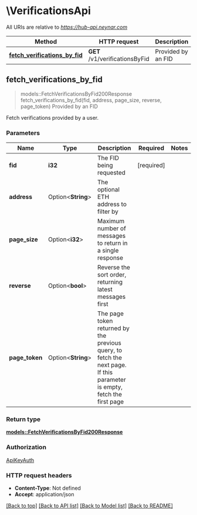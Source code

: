 # \VerificationsApi

All URIs are relative to *https://hub-api.neynar.com*

Method | HTTP request | Description
------------- | ------------- | -------------
[**fetch_verifications_by_fid**](VerificationsApi.md#fetch_verifications_by_fid) | **GET** /v1/verificationsByFid | Provided by an FID



## fetch_verifications_by_fid

> models::FetchVerificationsByFid200Response fetch_verifications_by_fid(fid, address, page_size, reverse, page_token)
Provided by an FID

Fetch verifications provided by a user.

### Parameters


Name | Type | Description  | Required | Notes
------------- | ------------- | ------------- | ------------- | -------------
**fid** | **i32** | The FID being requested | [required] |
**address** | Option<**String**> | The optional ETH address to filter by |  |
**page_size** | Option<**i32**> | Maximum number of messages to return in a single response |  |
**reverse** | Option<**bool**> | Reverse the sort order, returning latest messages first |  |
**page_token** | Option<**String**> | The page token returned by the previous query, to fetch the next page. If this parameter is empty, fetch the first page |  |

### Return type

[**models::FetchVerificationsByFid200Response**](fetch_verifications_by_fid_200_response.md)

### Authorization

[ApiKeyAuth](../README.md#ApiKeyAuth)

### HTTP request headers

- **Content-Type**: Not defined
- **Accept**: application/json

[[Back to top]](#) [[Back to API list]](../README.md#documentation-for-api-endpoints) [[Back to Model list]](../README.md#documentation-for-models) [[Back to README]](../README.md)


